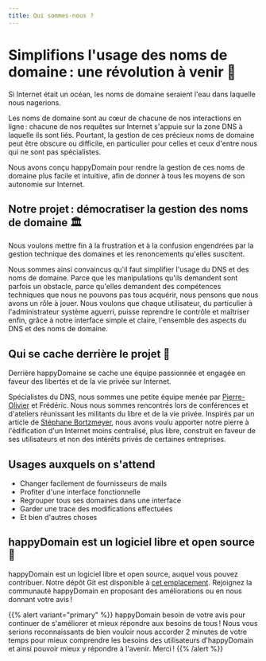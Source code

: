 ```yaml
---
title: Qui sommes-nous ?
---
```


# Simplifions l'usage des noms de domaine : une révolution à venir 🚀

Si Internet était un océan, les noms de domaine seraient l'eau dans laquelle nous nagerions.

Les noms de domaine sont au cœur de chacune de nos interactions en ligne : chacune de nos requêtes sur Internet s'appuie sur la zone DNS à laquelle ils sont liés.
Pourtant, la gestion de ces précieux noms de domaine peut être obscure ou difficile, en particulier pour celles et ceux d'entre nous qui ne sont pas spécialistes.

Nous avons conçu happyDomain pour rendre la gestion de ces noms de domaine plus facile et intuitive, afin de donner à tous les moyens de son autonomie sur Internet.

## Notre projet : démocratiser la gestion des noms de domaine 🏛️

Nous voulons mettre fin à la frustration et à la confusion engendrées par la gestion technique des domaines et les renoncements qu'elles suscitent.

Nous sommes ainsi convaincus qu'il faut simplifier l'usage du DNS et des noms de domaine.
Parce que les manipulations qu'ils demandent sont parfois un obstacle, parce qu'elles demandent des compétences techniques que nous ne pouvons pas tous acquérir, nous pensons que nous avons un rôle à jouer.
Nous voulons que chaque utilisateur, du particulier à l'administrateur système aguerri, puisse reprendre le contrôle et maîtriser enfin, grâce à notre interface simple et claire, l'ensemble des aspects du DNS et des noms de domaine.

## Qui se cache derrière le projet 👥

Derrière happyDomaine se cache une équipe passionnée et engagée en faveur des libertés et de la vie privée sur Internet.

Spécialistes du DNS, nous sommes une petite équipe menée par [Pierre-Olivier](https://nemunai.re/) et Frédéric.
Nous nous sommes rencontrés lors de conférences et d'ateliers réunissant les militants du libre et de la vie privée.
Inspirés par un article de [Stéphane Bortzmeyer](https://www.bortzmeyer.org/hebergement-dns-chaton.html), nous avons voulu apporter notre pierre à l'édification d'un Internet moins centralisé, plus libre, construit en faveur de ses utilisateurs et non des intérêts privés de certaines entreprises.

## Usages auxquels on s'attend

* Changer facilement de fournisseurs de mails
* Profiter d'une interface fonctionnelle
* Regrouper tous ses domaines dans une interface
* Garder une trace des modifications effectuées
* Et bien d'autres choses

## happyDomain est un logiciel libre et open source 🎯

happyDomain est un logiciel libre et open source, auquel vous pouvez contribuer.
Notre dépôt Git est disponible à [cet emplacement](https://git.happydomain.org/happyDomain).
Rejoignez la communauté happyDomain en proposant des améliorations ou en nous donnant votre avis !

{{% alert variant="primary" %}}
happyDomain besoin de votre avis pour continuer de s'améliorer et mieux répondre aux besoins de tous ! Nous vous serions reconnaissants de bien vouloir nous accorder 2 minutes de votre temps pour mieux comprendre les besoins des utilisateurs d'happyDomain et ainsi pouvoir mieux y répondre à l'avenir. Merci !
{{% /alert %}}
